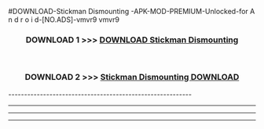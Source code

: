 #DOWNLOAD-Stickman Dismounting -APK-MOD-PREMIUM-Unlocked-for A n d r o i d-[NO.ADS]-vmvr9 vmvr9 



<div align="center">

<h3>DOWNLOAD 1 >>> <a href="https://getmod2.web.app/?judul=Stickman Dismounting ">DOWNLOAD Stickman Dismounting </a></h3><br>

<h3>DOWNLOAD 2 >>> <a href="https://getmod2.web.app/?judul=Stickman Dismounting ">Stickman Dismounting  DOWNLOAD </a></h3>

</div>
----------------------------------------------------------

----------------------------------------------------------

----------------------------------------------------------

----------------------------------------------------------




